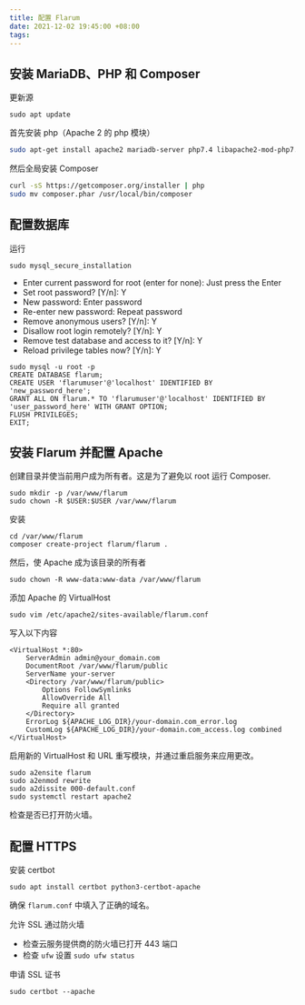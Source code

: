 ```yaml
---
title: 配置 Flarum
date: 2021-12-02 19:45:00 +08:00
tags: 
---
```


## 安装 MariaDB、PHP 和 Composer

更新源

```
sudo apt update
```

首先安装 php（Apache 2 的 php 模块）

```bash
sudo apt-get install apache2 mariadb-server php7.4 libapache2-mod-php7.4 php7.4-common php7.4-mbstring php7.4-xmlrpc php7.4-soap php7.4-mysql php7.4-gd php7.4-xml php7.4-curl php7.4-cli php7.4-zip php7.4-tokenizer wget unzip curl git -y
```

然后全局安装 Composer

```bash
curl -sS https://getcomposer.org/installer | php
sudo mv composer.phar /usr/local/bin/composer
```

## 配置数据库

运行

```
sudo mysql_secure_installation
```

- Enter current password for root (enter for none): Just press the Enter
- Set root password? [Y/n]: Y
- New password: Enter password
- Re-enter new password: Repeat password
- Remove anonymous users? [Y/n]: Y
- Disallow root login remotely? [Y/n]: Y
- Remove test database and access to it? [Y/n]:  Y
- Reload privilege tables now? [Y/n]:  Y

```
sudo mysql -u root -p
CREATE DATABASE flarum;
CREATE USER 'flarumuser'@'localhost' IDENTIFIED BY 'new_password_here';
GRANT ALL ON flarum.* TO 'flarumuser'@'localhost' IDENTIFIED BY 'user_password_here' WITH GRANT OPTION;
FLUSH PRIVILEGES;
EXIT;
```

## 安装 Flarum 并配置 Apache

创建目录并使当前用户成为所有者。这是为了避免以 root 运行 Composer.

```
sudo mkdir -p /var/www/flarum
sudo chown -R $USER:$USER /var/www/flarum
```

安装

```
cd /var/www/flarum
composer create-project flarum/flarum .
```

然后，使 Apache 成为该目录的所有者

```
sudo chown -R www-data:www-data /var/www/flarum
```

添加 Apache 的 VirtualHost

```
sudo vim /etc/apache2/sites-available/flarum.conf
```

写入以下内容

```
<VirtualHost *:80>
    ServerAdmin admin@your_domain.com
    DocumentRoot /var/www/flarum/public
    ServerName your-server
    <Directory /var/www/flarum/public>
        Options FollowSymlinks
        AllowOverride All
        Require all granted
    </Directory>
    ErrorLog ${APACHE_LOG_DIR}/your-domain.com_error.log
    CustomLog ${APACHE_LOG_DIR}/your-domain.com_access.log combined
</VirtualHost>
```

启用新的 VirtualHost 和 URL 重写模块，并通过重启服务来应用更改。

```
sudo a2ensite flarum
sudo a2enmod rewrite
sudo a2dissite 000-default.conf
sudo systemctl restart apache2
```

检查是否已打开防火墙。

## 配置 HTTPS

安装 certbot

```
sudo apt install certbot python3-certbot-apache
```

确保 `flarum.conf` 中填入了正确的域名。

允许 SSL 通过防火墙

- 检查云服务提供商的防火墙已打开 443 端口
- 检查 `ufw` 设置 `sudo ufw status`

申请 SSL 证书

```
sudo certbot --apache
```

